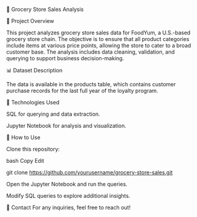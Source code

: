 🛒 Grocery Store Sales Analysis

📌 Project Overview

This project analyzes grocery store sales data for FoodYum, a U.S.-based grocery store chain. The objective is to ensure that all product categories include items at various price points, allowing the store to cater to a broad customer base. The analysis includes data cleaning, validation, and querying to support business decision-making.

📊 Dataset Description

The data is available in the products table, which contains customer purchase records for the last full year of the loyalty program.

🚀 Technologies Used

SQL for querying and data extraction.

Jupyter Notebook for analysis and visualization.

📌 How to Use

Clone this repository:

bash
Copy
Edit

git clone https://github.com/yourusername/grocery-store-sales.git

Open the Jupyter Notebook and run the queries.

Modify SQL queries to explore additional insights.

📩 Contact
For any inquiries, feel free to reach out!
